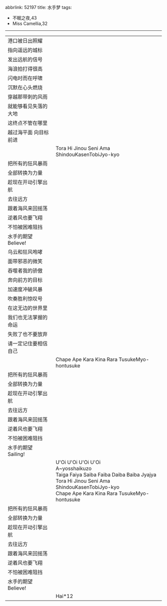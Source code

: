 abbrlink: 52197
title: 水手梦
tags:
  - 不眠之夜,43
  - Miss Camellia,32
---
|      |      |
|--|--|
|港口被日出照耀|      |
|指向遥远的城标|      |
|发出远航的信号|      |
|海浪拍打得很高|      |
|闪电时而在呼啸|      |
|沉默在心头燃烧|      |
|穿越那带刺的风雨|      |
|就能够看见失落的大地|      |
|这终点不管在哪里|      |
|越过海平面 向目标前进|      |
|      |Tora Hi Jinou Seni Ama ShindouKasenTobiJyo-kyo|
|把所有的狂风暴雨|      |
|全部转换为力量|      |
|趁现在开动引擎出航|      |
|去往远方|      |
|跟着海风来回摇荡|      |
|逆着风也要飞翔|      |
|不怕被困难阻挡|      |
|水手的期望 Believe!|      |
|乌云和狂风咆哮|      |
|面带邪恶的微笑|      |
|吞噬者我的骄傲|      |
|奔向前方的目标|      |
|加速度冲破风暴|      |
|吹奏胜利惊叹号|      |
|在这无边的世界里|      |
|我们也无法掌握的命运|      |
|失败了也不要放弃|      |
|请一定记住要相信自己|      |
|      |Chape Ape Kara Kina Rara TusukeMyo-hontusuke|
|把所有的狂风暴雨|      |
|全部转换为力量|      |
|趁现在开动引擎出航|      |
|去往远方|      |
|跟着海风来回摇荡|      |
|逆着风也要飞翔|      |
|不怕被困难阻挡|      |
|水手的期望 Sailing!|      |
|      |U'Oi U'Oi U'Oi U'Oi<br>A~yosshaikuzo<br>Taiga Faiya Saiba Faiba Daiba Baiba Jyajya<br>Tora Hi Jinou Seni Ama ShindouKasenTobiJyo-kyo<br>Chape Ape Kara Kina Rara TusukeMyo-hontusuke|
|把所有的狂风暴雨|      |
|全部转换为力量|      |
|趁现在开动引擎出航|      |
|去往远方|      |
|跟着海风来回摇荡|      |
|逆着风也要飞翔|      |
|不怕被困难阻挡|      |
|水手的期望 Believe!|      |
|      |Hai*12|